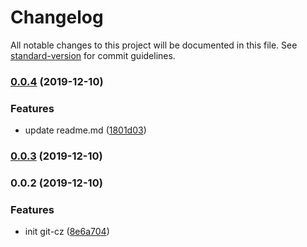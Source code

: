 # Changelog

All notable changes to this project will be documented in this file. See [standard-version](https://github.com/conventional-changelog/standard-version) for commit guidelines.

### [0.0.4](https://github.com/wlk1204/nest-next/compare/v0.0.3...v0.0.4) (2019-12-10)


### Features

* update readme.md ([1801d03](https://github.com/wlk1204/nest-next/commit/1801d0313b7eae73d1c582019dcf24d4f2818cbe))

### [0.0.3](https://github.com/wlk1204/nest-next/compare/v0.0.2...v0.0.3) (2019-12-10)

### 0.0.2 (2019-12-10)


### Features

* init git-cz ([8e6a704](https://github.com/wlk1204/nest-next/commit/8e6a704f7295e112eac8067d48921bb629a2e38a))
